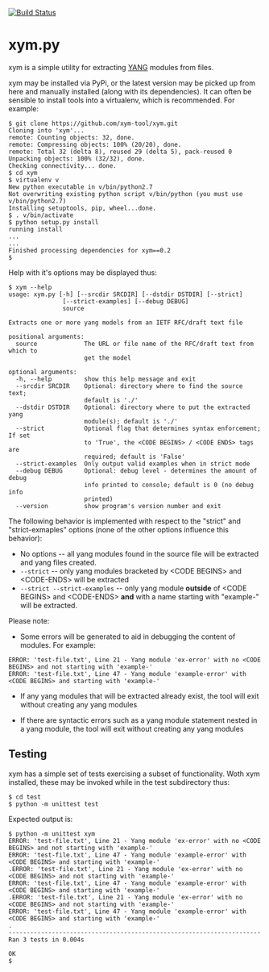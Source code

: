 [![Build Status](https://travis-ci.org/xym-tool/xym.svg)](https://travis-ci.org/xym-tool/xym)

# xym.py

xym is a simple utility for extracting [YANG](https://tools.ietf.org/rfc/rfc6020.txt) modules from files.

xym may be installed via PyPi, or the latest version may be picked up from here and manually installed (along with its dependencies). It can often be sensible to install tools into a virtualenv, which is recommended. For example:

```
$ git clone https://github.com/xym-tool/xym.git
Cloning into 'xym'...
remote: Counting objects: 32, done.
remote: Compressing objects: 100% (20/20), done.
remote: Total 32 (delta 8), reused 29 (delta 5), pack-reused 0
Unpacking objects: 100% (32/32), done.
Checking connectivity... done.
$ cd xym
$ virtualenv v
New python executable in v/bin/python2.7
Not overwriting existing python script v/bin/python (you must use v/bin/python2.7)
Installing setuptools, pip, wheel...done.
$ . v/bin/activate
$ python setup.py install
running install
...
...
Finished processing dependencies for xym==0.2
$
```

Help with it's options may be displayed thus:

```
$ xym --help
usage: xym.py [-h] [--srcdir SRCDIR] [--dstdir DSTDIR] [--strict]
               [--strict-examples] [--debug DEBUG]
               source

Extracts one or more yang models from an IETF RFC/draft text file

positional arguments:
  source             The URL or file name of the RFC/draft text from which to
                     get the model

optional arguments:
  -h, --help         show this help message and exit
  --srcdir SRCDIR    Optional: directory where to find the source text;
                     default is './'
  --dstdir DSTDIR    Optional: directory where to put the extracted yang
                     module(s); default is './'
  --strict           Optional flag that determines syntax enforcement; If set
                     to 'True', the <CODE BEGINS> / <CODE ENDS> tags are
                     required; default is 'False'
  --strict-examples  Only output valid examples when in strict mode
  --debug DEBUG      Optional: debug level - determines the amount of debug
                     info printed to console; default is 0 (no debug info
                     printed)
  --version          show program's version number and exit
```

The following behavior is implemented with respect to the "strict" and "strict-exmaples" options (none of the other options influence this behavior):

* No options -- all yang modules found in the source file will be extracted and yang files created.
* ```--strict``` -- only yang modules bracketed by \<CODE BEGINS\> and \<CODE-ENDS\> will be extracted
* ```--strict --strict-examples``` -- only yang module **outside** of \<CODE BEGINS\> and \<CODE-ENDS\> **and** with a name starting with "example-" will be extracted.

Please note:

* Some errors will be generated to aid in debugging the content of modules. For example:

```
ERROR: 'test-file.txt', Line 21 - Yang module 'ex-error' with no <CODE BEGINS> and not starting with 'example-'
ERROR: 'test-file.txt', Line 47 - Yang module 'example-error' with <CODE BEGINS> and starting with 'example-'
```

* If any yang modules that will be extracted already exist, the tool will exit without creating any yang modules

* If there are syntactic errors such as a yang module statement nested in a yang module, the tool will exit without creating any yang modules

## Testing

xym has a simple set of tests exercising a subset of functionality. Woth xym installed, these may be invoked while in the test subdirectory thus:

```
$ cd test
$ python -m unittest test
```

Expected output is:

```
$ python -m unittest xym
ERROR: 'test-file.txt', Line 21 - Yang module 'ex-error' with no <CODE BEGINS> and not starting with 'example-'
ERROR: 'test-file.txt', Line 47 - Yang module 'example-error' with <CODE BEGINS> and starting with 'example-'
.ERROR: 'test-file.txt', Line 21 - Yang module 'ex-error' with no <CODE BEGINS> and not starting with 'example-'
ERROR: 'test-file.txt', Line 47 - Yang module 'example-error' with <CODE BEGINS> and starting with 'example-'
.ERROR: 'test-file.txt', Line 21 - Yang module 'ex-error' with no <CODE BEGINS> and not starting with 'example-'
ERROR: 'test-file.txt', Line 47 - Yang module 'example-error' with <CODE BEGINS> and starting with 'example-'
.
----------------------------------------------------------------------
Ran 3 tests in 0.004s

OK
$
```
